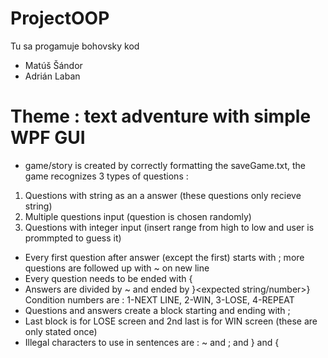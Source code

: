 # ProjectOOP
Tu sa progamuje bohovsky kod
- Matúš Šándor
- Adrián Laban

# Theme : text adventure with simple WPF GUI
- game/story is created by correctly formatting the saveGame.txt, the game recognizes 3 types of questions :
1. Questions with string as an a answer (these questions only recieve string)
2. Multiple questions input (question is chosen randomly)
3. Questions with integer input (insert range from high to low and user is prommpted to guess it)

- Every first question after answer (except the first) starts with ; more questions are followed up with ~ on new line
- Every question needs to be ended with {
- Answers are divided by ~ and ended by }<expected string/number>}<condition number>
  Condition numbers are : 1-NEXT LINE, 2-WIN, 3-LOSE, 4-REPEAT
- Questions and answers create a block starting and ending with ;
- Last block is for LOSE screen and 2nd last is for WIN screen (these are only stated once)
- Illegal characters to use in sentences are : ~ and ; and } and {
